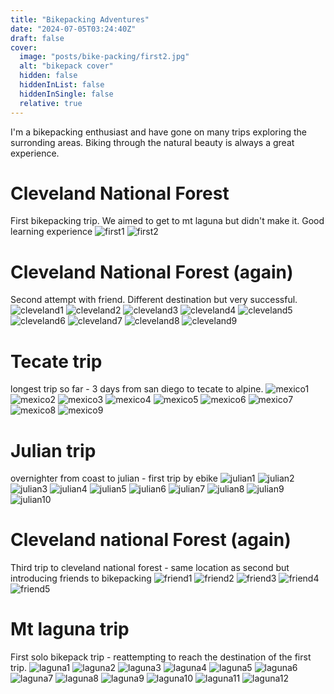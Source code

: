 ```yaml
---
title: "Bikepacking Adventures"
date: "2024-07-05T03:24:40Z"
draft: false
cover:
  image: "posts/bike-packing/first2.jpg"
  alt: "bikepack cover"
  hidden: false
  hiddenInList: false
  hiddenInSingle: false
  relative: true
---
```


I'm a bikepacking enthusiast and have gone on many trips exploring the surronding areas. Biking through the natural beauty is always a great experience.

# Cleveland National Forest
First bikepacking trip. We aimed to get to mt laguna but didn't make it. Good learning experience
![first1](first1.jpg)
![first2](first2.jpg)

# Cleveland National Forest (again)
Second attempt with friend. Different destination but very successful.
![cleveland1](cleveland1.jpg)
![cleveland2](cleveland2.jpg)
![cleveland3](cleveland3.jpg)
![cleveland4](cleveland4.jpg)
![cleveland5](cleveland5.jpg)
![cleveland6](cleveland6.jpg)
![cleveland7](cleveland7.jpg)
![cleveland8](cleveland8.jpg)
![cleveland9](cleveland9.jpg)

# Tecate trip
longest trip so far - 3 days from san diego to tecate to alpine.
![mexico1](mexico1.jpg)
![mexico2](mexico2.jpg)
![mexico3](mexico3.jpg)
![mexico4](mexico4.jpg)
![mexico5](mexico5.jpg)
![mexico6](mexico6.jpg)
![mexico7](mexico7.jpg)
![mexico8](mexico8.jpg)
![mexico9](mexico9.jpg)

# Julian trip
overnighter from coast to julian - first trip by ebike
![julian1](julian1.jpg)
![julian2](julian2.jpg)
![julian3](julian3.jpg)
![julian4](julian4.jpg)
![julian5](julian5.jpg)
![julian6](julian6.jpg)
![julian7](julian7.jpg)
![julian8](julian8.jpg)
![julian9](julian9.jpg)
![julian10](julian10.jpg)

# Cleveland national Forest (again)
Third trip to cleveland national forest - same location as second but introducing friends to bikepacking
![friend1](friend1.jpg)
![friend2](friend2.jpg)
![friend3](friend3.jpg)
![friend4](friend4.jpg)
![friend5](friend5.jpg)

# Mt laguna trip
First solo bikepack trip - reattempting to reach the destination of the first trip.
![laguna1](laguna1.jpg)
![laguna2](laguna2.jpg)
![laguna3](laguna3.jpg)
![laguna4](laguna4.jpg)
![laguna5](laguna5.jpg)
![laguna6](laguna6.jpg)
![laguna7](laguna7.jpg)
![laguna8](laguna8.jpg)
![laguna9](laguna9.jpg)
![laguna10](laguna10.jpg)
![laguna11](laguna11.jpg)
![laguna12](laguna12.jpg)

